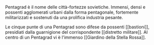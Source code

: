 Pentagrad è il nome delle città-fortezze sovietiche. Immensi, densi e possenti agglomerati urbani dalla forma pentagonale, fortemente militarizzati e sostenuti da una prolifica industria pesante. 


Le cinque punte di una Pentagrad sono difese da possenti [[bastioni]], presidiati dalla guarnigione del corrispondente [[distretto militare]].
Al centro di un Pentagrad vi è l'immenso [[Giardino della Stella Rossa]].
